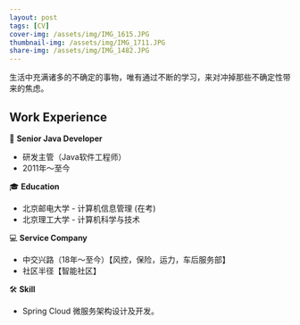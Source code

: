 ```yaml
---
layout: post
tags: [CV]
cover-img: /assets/img/IMG_1615.JPG
thumbnail-img: /assets/img/IMG_1711.JPG
share-img: /assets/img/IMG_1482.JPG
---
```

生活中充满诸多的不确定的事物，唯有通过不断的学习，来对冲掉那些不确定性带来的焦虑。

## Work Experience
👨 **Senior Java Developer**
- 研发主管（Java软件工程师）
- 2011年～至今

🎓 **Education**
- 北京邮电大学 - 计算机信息管理 (在考)
- 北京理工大学 - 计算机科学与技术

💻 **Service Company**
- 中交兴路（18年～至今）【风控，保险，运力，车后服务部】
- 社区半径【智能社区】

🛠 **Skill**
- Spring Cloud 微服务架构设计及开发。